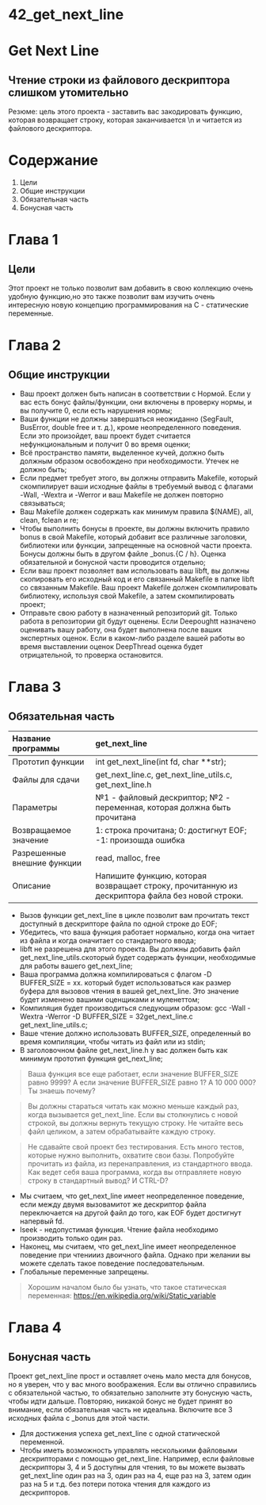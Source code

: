 # 42_get_next_line


# Get Next Line #
## Чтение строки из файлового дескриптора слишком утомительно ##
Резюме: цель этого проекта - заставить вас закодировать функцию, которая возвращает строку, которая заканчивается \n и читается из файлового дескриптора.

# Содержание #

1. Цели
2. Общие инструкции
3. Обязательная часть
4. Бонусная часть

# Глава 1 #

## Цели ##

Этот проект не только позволит вам добавить в свою коллекцию очень удобную функцию,но это также позволит вам изучить очень интересную новую концепцию программирования на C - статические переменные.

# Глава 2 #

## Общие инструкции ##

* Ваш проект должен быть написан в соответствии с Нормой. Если у вас есть бонус файлы/функции, они включены в проверку нормы, и вы получите 0, если есть нарушения нормы;
* Ваши функции не должны завершаться неожиданно (SegFault, BusError, double free и т. д.), кроме неопределенного поведения. Если это произойдет, ваш проект будет считается нефункциональным и получит 0 во время оценки;
* Всё пространство памяти, выделенное кучей, должно быть должным образом освобождено при необходимости. Утечек не должно быть;
* Если предмет требует этого, вы должны отправить Makefile, который скомпилирует ваши исходные файлы в требуемый вывод с флагами -Wall, -Wextra и -Werror и ваш Makefile не должен повторно связываться;
* Ваш Makefile должен содержать как минимум правила $(NAME), all, clean, fclean и re;
* Чтобы выполнить бонусы в проекте, вы должны включить правило bonus в свой Makefile, который добавит все различные заголовки, библиотеки или функции, запрещенные на основной части проекта. Бонусы должны быть в другом файле _bonus.{C / h}. Оценка обязательной и бонусной части проводится отдельно;
* Если ваш проект позволяет вам использовать ваш libft, вы должны скопировать его исходный код и его связанный Makefile в папке libft со связанным Makefile. Ваш проект Makefile должен скомпилировать библиотеку, используя свой Makefile, а затем скомпилировать проект;
* Отправьте свою работу в назначенный репозиторий git. Только работа в репозитории git будут оценены. Если Deepoughtt назначено оценивать вашу работу, она будет выполнена после ваших экспертных оценок. Если в каком-либо разделе вашей работы во время  выставлении оценок DeepThread оценка будет отрицательной, то проверка остановится.

# Глава 3 #

## Обязательная часть ##

Название программы  | get_next_line
:-------------------|:---------------
Прототип функции        | int get_next_line(int fd, char **str);
Файлы для сдачи         | get_next_line.c, get_next_line_utils.c, get_next_line.h
Параметры			    | №1 - файловый дескриптор; №2 - переменная, которая должна быть прочитана
Возвращаемое значение   | 1: строка прочитана; 0: достигнут EOF; -1: произошда ошибка 
Разрешенные внешние функции | read, malloc, free
Описание			    | Напишите функцию, которая возвращает строку, прочитанную из дескриптора файла без новой строки.


* Вызов функции get_next_line в цикле позволит вам прочитать текст доступный в дескрипторе файла по одной строке до EOF;
* Убедитесь, что ваша функция работает нормально, когда она читает из файла и когда оначитает со стандартного ввода;
* libft не разрешена для этого проекта. Вы должны добавить файл get_next_line_utils.cкоторый будет содержать функции, необходимые для работы вашего get_next_line;
* Ваша программа должна компилироваться с флагом -D BUFFER_SIZE = xx. который будет использоваться как размер буфера для вызовов чтения в вашей get_next_line. Это значение будет изменено вашими оценщиками и муленеттом;
* Компиляция будет производиться следующим образом: gcc -Wall -Wextra -Werror -D BUFFER_SIZE = 32get_next_line.c get_next_line_utils.c;
* Ваше чтение должно использовать BUFFER_SIZE, определенный во время компиляции, чтобы читать из файл или из stdin;
* В заголовочном файле get_next_line.h у вас должен быть как минимум прототип функция get_next_line;

> Ваша функция все еще работает, если значение BUFFER_SIZE равно 9999? А если значение BUFFER_SIZE равно 1? А 10 000 000? Ты знаешь почему?

> Вы должны стараться читать как можно меньше каждый раз, когда вызывается get_next_line. Если вы столкнулись с новой строкой, вы должны вернуть текущую строку. Не читайте весь файл целиком, а затем обрабатывайте каждую строку.

> Не сдавайте свой проект без тестирования. Есть много тестов, которые нужно выполнить, охватите свои базы. Попробуйте прочитать из файла, из перенаправления, из стандартного ввода. Как ведет себя ваша программа, когда вы отправляете новую строку в стандартный вывод? И CTRL-D?

* Мы считаем, что get_next_line имеет неопределенное поведение, если между двумя вызовамитот же дескриптор файла переключается на другой файл до того, как EOF будет достигнут напервый fd.
* lseek - недопустимая функция. Чтение файла необходимо производить только один раз.
* Наконец, мы считаем, что get_next_line имеет неопределенное поведение при чтениииз двоичного файла. Однако при желании вы можете сделать такое поведение последовательным.
* Глобальные переменные запрещены.

> Хорошим началом было бы узнать, что такое статическая переменная: https://en.wikipedia.org/wiki/Static_variable

# Глава 4 #

## Бонусная часть ##

Проект get_next_line прост и оставляет очень мало места для бонусов, но я уверен, что у вас много воображения. Если вы отлично справились с обязательной частью, то обязательно заполните эту бонусную часть, чтобы идти дальше. Повторяю, никакой бонус не будет принят во внимание, если обязательная часть не идеальна. Включите все 3 исходных файла с _bonus для этой части.

* Для достижения успеха get_next_line с одной статической переменной.
* Чтобы иметь возможность управлять несколькими файловыми дескрипторами с помощью get_next_line. Например, если файловые дескрипторы 3, 4 и 5 доступны для чтения, то вы можете вызвать get_next_line один раз на 3, один раз на 4, еще раз на 3, затем один раз на 5 и т.д. без потери потока чтения для каждого из дескрипторов.